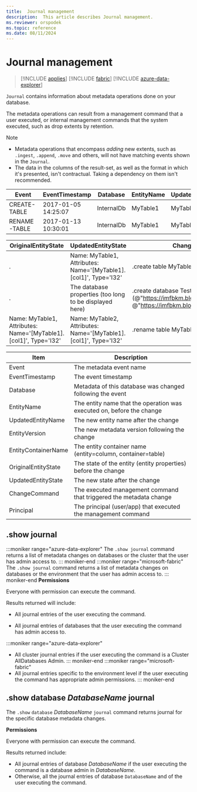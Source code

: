 ```yaml
---
title:  Journal management
description:  This article describes Journal management.
ms.reviewer: orspodek
ms.topic: reference
ms.date: 08/11/2024
---
```

# Journal management

> [!INCLUDE [applies](../includes/applies-to-version/applies.md)] [!INCLUDE [fabric](../includes/applies-to-version/fabric.md)] [!INCLUDE [azure-data-explorer](../includes/applies-to-version/azure-data-explorer.md)]

`Journal` contains information about metadata operations done on your database.

The metadata operations can result from a management command that a user executed, or internal management commands that the system executed, such as drop extents by retention.

> [!NOTE]
> * Metadata operations that encompass *adding* new extents, such as `.ingest`, `.append`, `.move` and others, will not have matching events shown in the `Journal`.
> * The data in the columns of the result-set, as well as the format in which it's presented, isn't contractual. 
  Taking a dependency on them isn't recommended.

|Event        |EventTimestamp     |Database  |EntityName|UpdatedEntityName|EntityVersion|EntityContainerName|
|-------------|-------------------|----------|----------|-----------------|-------------|-------------------|
|CREATE-TABLE |2017-01-05 14:25:07|InternalDb|MyTable1  |MyTable1         |v7.0         |InternalDb         |
|RENAME-TABLE |2017-01-13 10:30:01|InternalDb|MyTable1  |MyTable2         |v8.0         |InternalDb         |  

|OriginalEntityState|UpdatedEntityState                                              |ChangeCommand                                                                                                          |Principal            |
|-------------------|----------------------------------------------------------------|-----------------------------------------------------------------------------------------------------------------------|---------------------|
|.               |Name: MyTable1, Attributes: Name='[MyTable1].[col1]', Type='I32'|.create table MyTable1 (col1:int)                                                                                      |imike@fabrikam.com
|.              |The database properties (too long to be displayed here)         |.create database TestDB persist (@"https://imfbkm.blob.core.windows.net/md", @"https://imfbkm.blob.core.windows.net/data")|Microsoft Entra app id=76263cdb-abcd-545644e9c404
|Name: MyTable1, Attributes: Name='[MyTable1].[col1]', Type='I32'|Name: MyTable2, Attributes: Name='[MyTable1].[col1]', Type='I32'|.rename table MyTable1 to MyTable2|rdmik@fabrikam.com

|Item                 |Description                                                              |                                
|---------------------|-------------------------------------------------------------------------|
|Event                |The metadata event name                                                  |
|EventTimestamp       |The event timestamp                                                      |                        
|Database             |Metadata of this database was changed following the event                |
|EntityName           |The entity name that the operation was executed on, before the change    |
|UpdatedEntityName    |The new entity name after the change                                     |
|EntityVersion        |The new metadata version following the change               |
|EntityContainerName  |The entity container name (entity=column, container=table)               |
|OriginalEntityState  |The state of the entity (entity properties) before the change            |
|UpdatedEntityState   |The new state after the change                                           |
|ChangeCommand        |The executed management command that triggered the metadata change          |
|Principal            |The principal (user/app) that executed the management command               |
  
## .show journal

:::moniker range="azure-data-explorer"
The `.show journal` command returns a list of metadata changes on databases or the cluster that the user has admin access to.
::: moniker-end
:::moniker range="microsoft-fabric"
The `.show journal` command returns a list of metadata changes on databases or the environment that the user has admin access to.
::: moniker-end
**Permissions**

Everyone with permission can execute the command.

Results returned will include:

* All journal entries of the user executing the command.

* All journal entries of databases that the user executing the command has admin access to.

:::moniker range="azure-data-explorer"
* All cluster journal entries if the user executing the command is a Cluster AllDatabases Admin.
::: moniker-end
:::moniker range="microsoft-fabric"
* All journal entries specific to the environment level if the user executing the command has appropriate admin permissions.
::: moniker-end

## .show database *DatabaseName* journal

The `.show` `database` *DatabaseName* `journal` command returns journal for the specific database metadata changes.

**Permissions**

Everyone with permission can execute the command.

Results returned include: 

* All journal entries of database *DatabaseName* if the user executing the command is a database admin in *DatabaseName*. 
* Otherwise, all the journal entries of database `DatabaseName` and of the user executing the command. 
